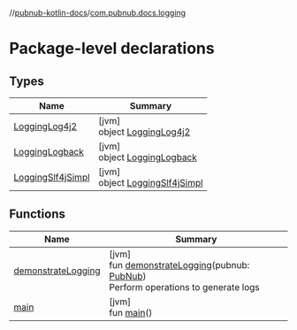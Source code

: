 //[pubnub-kotlin-docs](../../index.md)/[com.pubnub.docs.logging](index.md)

# Package-level declarations

## Types

| Name | Summary |
|---|---|
| [LoggingLog4j2](-logging-log4j2/index.md) | [jvm]<br>object [LoggingLog4j2](-logging-log4j2/index.md) |
| [LoggingLogback](-logging-logback/index.md) | [jvm]<br>object [LoggingLogback](-logging-logback/index.md) |
| [LoggingSlf4jSimpl](-logging-slf4j-simpl/index.md) | [jvm]<br>object [LoggingSlf4jSimpl](-logging-slf4j-simpl/index.md) |

## Functions

| Name | Summary |
|---|---|
| [demonstrateLogging](demonstrate-logging.md) | [jvm]<br>fun [demonstrateLogging](demonstrate-logging.md)(pubnub: [PubNub](../../../../pubnub-kotlin/pubnub-kotlin-api/pubnub-kotlin-api/com.pubnub.api/-pub-nub/index.md))<br>Perform operations to generate logs |
| [main](main.md) | [jvm]<br>fun [main](main.md)() |
